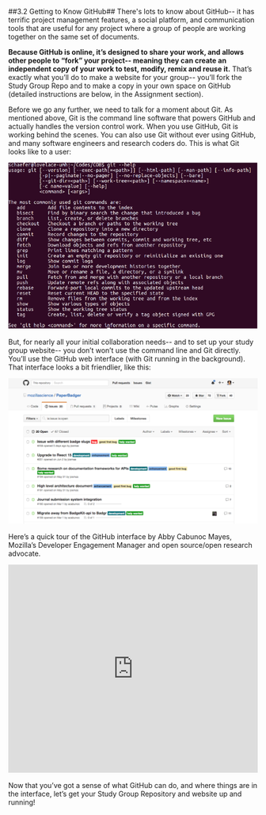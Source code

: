 ##3.2 Getting to Know GitHub##
There's lots to know about GitHub-- it has terrific project management features, a social platform, and communication tools that are useful for any project where a group of people are working together on the same set of documents. 

**Because GitHub is online, it’s designed to share your work, and allows other people to “fork” your project-- meaning they can create an independent copy of your work to test, modify, remix and reuse it.** That’s exactly what you’ll do to make a website for your group-- you’ll fork the Study Group Repo and to make a copy in your own space on GitHub (detailed instructions are below, in the Assignment section). 

Before we go any further, we need to talk for a moment about Git. As mentioned above, Git is the command line software that powers GitHub and actually handles the version control work. When you use GitHub, Git is working behind the scenes. You can also use Git without ever using GitHub, and many software engineers and research coders do. This is what Git looks like to a user: 

![Git Screen](images/git.png)

But, for nearly all your initial collaboration needs-- and to set up your study group website-- you don’t won’t use the command line and Git directly. You’ll use the GitHub web interface (with Git running in the background). That interface looks a bit friendlier, like this:

![Git Screen](images/paperb.png)

Here’s a quick tour of the GitHub interface by Abby Cabunoc Mayes, Mozilla’s Developer Engagement Manager and open source/open research advocate.

<iframe width="100%" height="420" src="https://drive.google.com/open?id=0BytjEIvMn7SRbXBUaGVadUNHc0E" frameborder="0" allowfullscreen></iframe>

Now that you’ve got a sense of what GitHub can do, and where things are in the interface, let’s get your Study Group Repository and website up and running!
